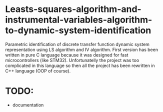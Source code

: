# Leasts-squares-algorithm-and-instrumental-variables-algorithm-to-dynamic-system-identification
Parametric identification of discrete transfer function dynamic system representation using LS algorithm and IV algorithm. First version has been written in pure C language because it was designed for fast microcontrollers (like STM32). Unfortunatelly the project was too complicated in this language so then all the project has been rewritten in C++ language (OOP of course).

# TODO:
- documentation
